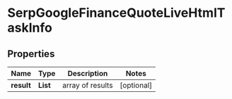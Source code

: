 # SerpGoogleFinanceQuoteLiveHtmlTaskInfo


## Properties

| Name | Type | Description | Notes |
|------------ | ------------- | ------------- | -------------|
**result** | **List<SerpGoogleFinanceQuoteLiveHtmlResultInfo>** | array of results |[optional]|